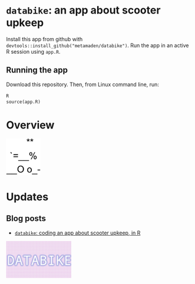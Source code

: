 # `databike`: an app about scooter upkeep

Install this app from github with `devtools::install_github("metamaden/databike")`. Run the app in an active R session using `app.R`.

## Running the app

Download this repository. Then, from Linux command line, run: 
```
R
source(app.R)
```

# Overview

[<img style="float: center;" src = "/appnotes/imgs/drive.gif" height="100"/>]()

# Updates

## Blog posts

* [`databike`: coding an app about scooter upkeep, in R]()



[<img style="float: center;" src = "/appnotes/imgs/logo.gif" height="100"/>]()
